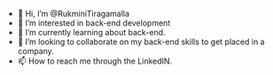 - 👋 Hi, I’m @RukminiTiragamalla
- 👀 I’m interested in back-end development
- 🌱 I’m currently learning about back-end.
- 💞️ I’m looking to collaborate on my back-end skills to get placed in a company.
- 📫 How to reach me through the LinkedIN.

<!---
RukminiTiragamalla/RukminiTiragamalla is a ✨ special ✨ repository because its `README.md` (this file) appears on your GitHub profile.
You can click the Preview link to take a look at your changes.
--->
